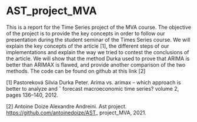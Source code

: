 # AST_project_MVA

This is a report for the Time Series project of the MVA course. The objective of the
project is to provide the key concepts in order to follow our presentation during the
student seminar of the Times Series course. We will explain the key concepts of
the article [1], the different steps of our implementations and explain the way we
tried to contest the conclusions of the article. We will show that the method Durka
used to prove that ARIMA is better than ARIMAX is flawed, and provide another
comparison of the two methods. The code can be found on github at this link [2]


[1] Pastoreková Silvia Durka Peter. Arima vs. arimax – which approach is better to analyze and ˇ
forecast macroeconomic time series? volume 2, pages 136–140, 2012.

[2] Antoine Doize Alexandre Andreini. Ast project. https://github.com/antoinedoize/AST_
project_MVA, 2021.
